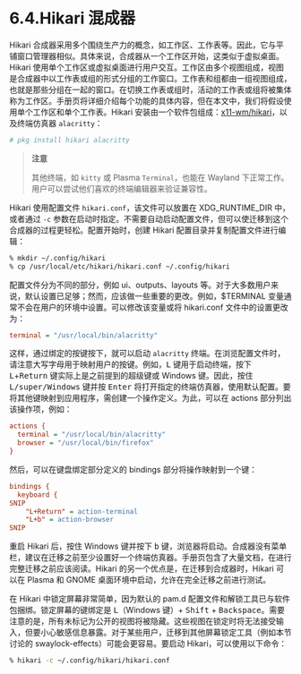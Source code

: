 # 6.4.Hikari 混成器

Hikari 合成器采用多个围绕生产力的概念，如工作区、工作表等。因此，它与平铺窗口管理器相似。具体来说，合成器从一个工作区开始，这类似于虚拟桌面。Hikari 使用单个工作区或虚拟桌面进行用户交互。工作区由多个视图组成，视图是合成器中以工作表或组的形式分组的工作窗口。工作表和组都由一组视图组成，也就是那些分组在一起的窗口。在切换工作表或组时，活动的工作表或组将被集体称为工作区。手册页将详细介绍每个功能的具体内容，但在本文中，我们将假设使用单个工作区和单个工作表。Hikari 安装由一个软件包组成：[x11-wm/hikari](https://cgit.freebsd.org/ports/tree/x11-wm/hikari/)，以及终端仿真器 `alacritty`：

```sh
# pkg install hikari alacritty
```

>**注意**
>
> 其他终端，如 `kitty` 或 Plasma `Terminal`，也能在 Wayland 下正常工作。用户可以尝试他们喜欢的终端编辑器来验证兼容性。

Hikari 使用配置文件 `hikari.conf`，该文件可以放置在 XDG_RUNTIME_DIR 中，或者通过 `-c` 参数在启动时指定。不需要自动启动配置文件，但可以使迁移到这个合成器的过程更轻松。配置开始时，创建 Hikari 配置目录并复制配置文件进行编辑：

```sh
% mkdir ~/.config/hikari
% cp /usr/local/etc/hikari/hikari.conf ~/.config/hikari
```

配置文件分为不同的部分，例如 ui、outputs、layouts 等。对于大多数用户来说，默认设置已足够；然而，应该做一些重要的更改。例如，\$TERMINAL 变量通常不会在用户的环境中设置。可以修改该变量或将 hikari.conf 文件中的设置更改为：

```ini
terminal = "/usr/local/bin/alacritty"
```

这样，通过绑定的按键按下，就可以启动 `alacritty` 终端。在浏览配置文件时，请注意大写字母用于映射用户的按键。例如，<kbd>L</kbd> 键用于启动终端，按下 <kbd>L</kbd>+<kbd>Return</kbd> 键实际上是之前提到的超级键或 Windows 键。因此，按住 <kbd>L/super/Windows</kbd> 键并按 <kbd>Enter</kbd> 将打开指定的终端仿真器，使用默认配置。要将其他键映射到应用程序，需创建一个操作定义。为此，可以在 actions 部分列出该操作项，例如：

```ini
actions {
  terminal = "/usr/local/bin/alacritty"
  browser = "/usr/local/bin/firefox"
}
```

然后，可以在键盘绑定部分定义的 bindings 部分将操作映射到一个键：

```ini
bindings {
  keyboard {
SNIP
    "L+Return" = action-terminal
    "L+b" = action-browser
SNIP
```

重启 Hikari 后，按住 Windows 键并按下 <kbd>b</kbd> 键，浏览器将启动。合成器没有菜单栏，建议在迁移之前至少设置好一个终端仿真器。手册页包含了大量文档，在进行完整迁移之前应该阅读。Hikari 的另一个优点是，在迁移到合成器时，Hikari 可以在 Plasma 和 GNOME 桌面环境中启动，允许在完全迁移之前进行测试。

在 Hikari 中锁定屏幕非常简单，因为默认的 pam.d 配置文件和解锁工具已与软件包捆绑。锁定屏幕的键绑定是 <kbd>L</kbd>（Windows 键）+ <kbd>Shift</kbd> + <kbd>Backspace</kbd>。需要注意的是，所有未标记为公开的视图将被隐藏。这些视图在锁定时将无法接受输入，但要小心敏感信息暴露。对于某些用户，迁移到其他屏幕锁定工具（例如本节讨论的 swaylock-effects）可能会更容易。要启动 Hikari，可以使用以下命令：

```sh
% hikari -c ~/.config/hikari/hikari.conf
```
